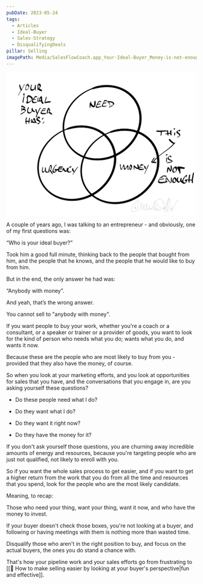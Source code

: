 ```yaml
---
pubDate: 2023-05-24
tags:
  - Articles
  - Ideal-Buyer
  - Sales-Strategy
  - DisqualifyingDeals
pillar: Selling
imagePath: Media/SalesFlowCoach.app_Your-Ideal-Buyer_Money-is-not-enough_MartinStellar.jpeg.jpg
---
```


![](Media/SalesFlowCoach.app_Your-Ideal-Buyer_Money-is-not-enough_MartinStellar.jpeg.jpg)

A couple of years ago, I was talking to an entrepreneur - and obviously, one of my first questions was:

“Who is your ideal buyer?”

Took him a good full minute, thinking back to the people that bought from him, and the people that he knows, and the people that he would like to buy from him.

But in the end, the only answer he had was:

“Anybody with money”.

And yeah, that’s the wrong answer.

You cannot sell to "anybody with money".

If you want people to buy your work, whether you're a coach or a consultant, or a speaker or trainer or a provider of goods, you want to look for the kind of person who needs what you do; wants what you do, and wants it now.

Because these are the people who are most likely to buy from you - provided that they also have the money, of course.

So when you look at your marketing efforts, and you look at opportunities for sales that you have, and the conversations that you engage in, are you asking yourself these questions?

- Do these people need what I do?

- Do they want what I do?

- Do they want it right now?

- Do they have the money for it?

If you don't ask yourself those questions, you are churning away incredible amounts of energy and resources, because you're targeting people who are just not qualified, not likely to enroll with you.

So if you want the whole sales process to get easier, and if you want to get a higher return from the work that you do from all the time and resources that you spend, look for the people who are the most likely candidate.

Meaning, to recap:

Those who need your thing, want your thing, want it now, and who have the money to invest.

If your buyer doesn't check those boxes, you're not looking at a buyer, and following or having meetings with them is nothing more than wasted time.

Disqualify those who aren't in the right position to buy, and focus on the actual buyers, the ones you do stand a chance with.

That's how your pipeline work and your sales efforts go from frustrating to [[📄 How to make selling easier by looking at your buyer's perspective|fun and effective]].
